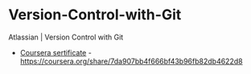 # Version-Control-with-Git
Atlassian | Version Control with Git

* [Coursera sertificate](/Coursera%20WCP64AWWDWRW.pdf) - https://coursera.org/share/7da907bb4f666bf43b96fb82db4622d8
